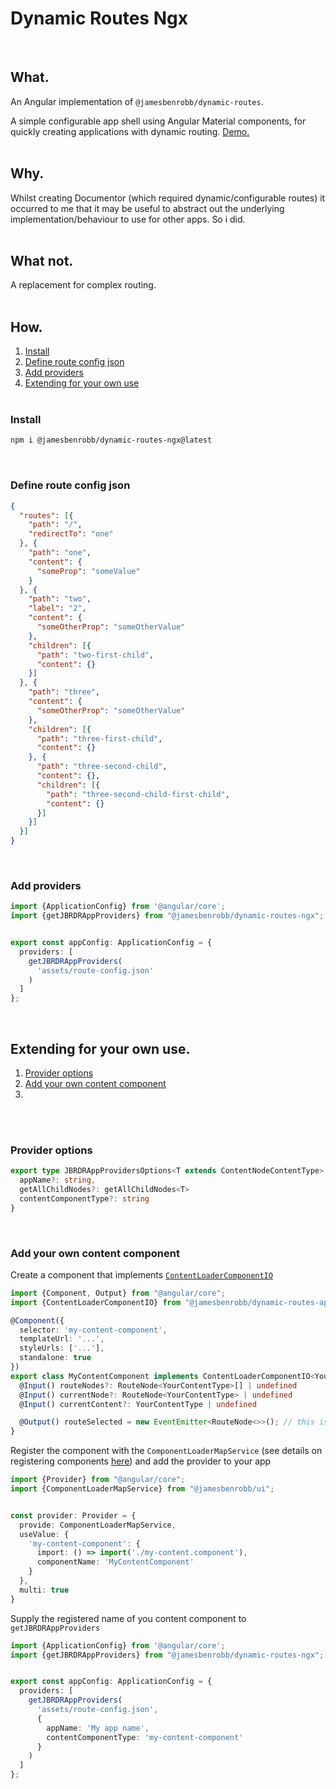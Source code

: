 # Dynamic Routes Ngx
<br/>

## What.

An Angular implementation of `@jamesbenrobb/dynamic-routes`.

A simple configurable app shell using Angular Material components, for quickly creating applications with dynamic routing. [Demo.](https://dynamic-routes-app-demo.jamesrobb.work/)
<br/><br/>

## Why.

Whilst creating Documentor (which required dynamic/configurable routes) it occurred to me that it may be useful to abstract out the underlying implementation/behaviour to use for other apps. So i did.
<br/><br/>

## What not.

A replacement for complex routing.
<br/><br/>

## How.

1. [Install](#install)
2. [Define route config json](#define-route-config-json)
3. [Add providers](#add-providers)
5. [Extending for your own use](#extending-for-your-own-use)
<br/><br/>

### Install

```bash
npm i @jamesbenrobb/dynamic-routes-ngx@latest
```
<br/>

### Define route config json

```json
{
  "routes": [{
    "path": "/",
    "redirectTo": "one"
  }, {
    "path": "one",
    "content": {
      "someProp": "someValue"
    }
  }, {
    "path": "two",
    "label": "2",
    "content": {
      "someOtherProp": "someOtherValue"
    },
    "children": [{
      "path": "two-first-child",
      "content": {}
    }]
  }, {
    "path": "three",
    "content": {
      "someOtherProp": "someOtherValue"
    },
    "children": [{
      "path": "three-first-child",
      "content": {}
    }, {
      "path": "three-second-child",
      "content": {},
      "children": [{
        "path": "three-second-child-first-child",
        "content": {}
      }]
    }]
  }]
}
```
<br/>

### Add providers

```ts
import {ApplicationConfig} from '@angular/core';
import {getJBRDRAppProviders} from "@jamesbenrobb/dynamic-routes-ngx";


export const appConfig: ApplicationConfig = {
  providers: [
    getJBRDRAppProviders(
      'assets/route-config.json'
    )
  ]
};
```
<br/>

## Extending for your own use.

1. [Provider options](#provider-options)
2. [Add your own content component](#add-your-own-content-component)
3. 
<br/><br/>
 
### Provider options

```ts
export type JBRDRAppProvidersOptions<T extends ContentNodeContentType> = {
  appName?: string,
  getAllChildNodes?: getAllChildNodes<T>
  contentComponentType?: string
}
```
<br/>

### Add your own content component

Create a component that implements [`ContentLoaderComponentIO`](https://github.com/jamesbrobb/dynamic-routes/blob/main/libraries/dynamic-routes-ngx/src/lib/components/app-content-loader/app-content-loader.directive.ts)

```ts
import {Component, Output} from "@angular/core";
import {ContentLoaderComponentIO} from "@jamesbenrobb/dynamic-routes-app";

@Component({
  selector: 'my-content-component',
  templateUrl: '...',
  styleUrls: ['...'],
  standalone: true
})
export class MyContentComponent implements ContentLoaderComponentIO<YourContentType> {
  @Input() routeNodes?: RouteNode<YourContentType>[] | undefined
  @Input() currentNode?: RouteNode<YourContentType> | undefined
  @Input() currentContent?: YourContentType | undefined

  @Output() routeSelected = new EventEmitter<RouteNode<>>(); // this is optional
}
```

Register the component with the `ComponentLoaderMapService` (see details on registering components [here](https://github.com/jamesbrobb/jbr/tree/main/libraries/ui/src/lib/component-loader)) and add the provider to your app

```ts
import {Provider} from "@angular/core";
import {ComponentLoaderMapService} from "@jamesbenrobb/ui";


const provider: Provider = {
  provide: ComponentLoaderMapService,
  useValue: {
    'my-content-component': {
      import: () => import('./my-content.component'),
      componentName: 'MyContentComponent'
    }
  },
  multi: true
}
```

Supply the registered name of you content component to `getJBRDRAppProviders`

```ts
import {ApplicationConfig} from '@angular/core';
import {getJBRDRAppProviders} from "@jamesbenrobb/dynamic-routes-ngx";


export const appConfig: ApplicationConfig = {
  providers: [
    getJBRDRAppProviders(
      'assets/route-config.json',
      {
        appName: 'My app name',
        contentComponentType: 'my-content-component'
      }
    )
  ]
};
```
